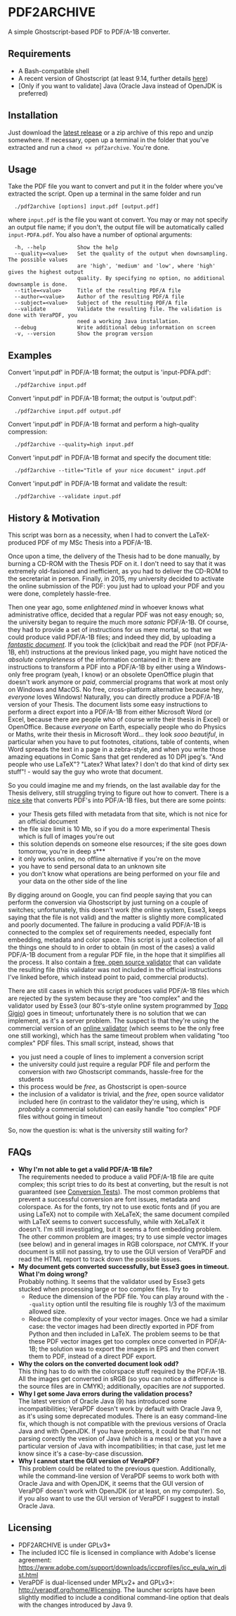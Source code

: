 # PDF2ARCHIVE
A simple Ghostscript-based PDF to PDF/A-1B converter.

## Requirements
+ A Bash-compatible shell
+ A recent version of Ghostscript (at least 9.14, further details [here](https://github.com/matteosecli/pdf2archive/wiki/Conversion-Tests))
+ [Only if you want to validate] Java (Oracle Java instead of OpenJDK is preferred)

## Installation
Just download the [latest release](https://github.com/matteosecli/pdf2archive/releases/latest) or a zip archive of this repo and unzip somewhere. If necessary, open up a terminal in the folder that you've extracted and run a `chmod +x pdf2archive`. You're done.

## Usage
Take the PDF file you want to convert and put it in the folder where you've extracted the script. Open up a terminal in the same folder and run
```
  ./pdf2archive [options] input.pdf [output.pdf]
```
where `input.pdf` is the file you want ot convert. You may or may not specify an output file name; if you don't, the output file will be automatically called `input-PDFA.pdf`. You also have a number of optional arguments:
```
  -h, --help          Show the help
  --quality=<value>   Set the quality of the output when downsampling. The possible values
                      are 'high', 'medium' and 'low', where 'high' gives the highest output
                      quality. By specifying no option, no additional downsample is done.
  --title=<value>     Title of the resulting PDF/A file
  --author=<value>    Author of the resulting PDF/A file
  --subject=<value>   Subject of the resulting PDF/A file
  --validate          Validate the resulting file. The validation is done with VeraPDF, you
                      need a working Java installation.
  --debug             Write additional debug information on screen
  -v, --version       Show the program version
```

## Examples
Convert 'input.pdf' in PDF/A-1B format; the output is 'input-PDFA.pdf':
```
  ./pdf2archive input.pdf
```

Convert 'input.pdf' in PDF/A-1B format; the output is 'output.pdf':
```
  ./pdf2archive input.pdf output.pdf
```

Convert 'input.pdf' in PDF/A-1B format and perform a high-quality compression:
```
  ./pdf2archive --quality=high input.pdf
```

Convert 'input.pdf' in PDF/A-1B format and specify the document title:
```
  ./pdf2archive --title="Title of your nice document" input.pdf
```

Convert 'input.pdf' in PDF/A-1B format and validate the result:
```
  ./pdf2archive --validate input.pdf
```

## History & Motivation
This script was born as a necessity, when I had to convert the LaTeX-produced PDF of my MSc Thesis into a PDF/A-1B.

Once upon a time, the delivery of the Thesis had to be done manually, by burning a CD-ROM with the Thesis PDF on it. I don't need to say that it was extremely old-fasioned and inefficient, as you had to deliver the CD-ROM to the secretariat in person. Finally, in 2015, my university decided to activate the online submission of the PDF: you just had to upload your PDF and you were done, completely hassle-free.

Then one year ago, some _enlightened mind_ in whoever knows what administrative office, decided that a regular PDF was not easy enough; so, the university began to require the much more _satanic_ PDF/A-1B. Of course, they had to provide a set of instructions for us mere mortal, so that we could produce valid PDF/A-1B files; and indeed they did, by uploading a [_fantastic document_](http://www.biblioteca.unitn.it/282/tesi-di-laurea). If you took the (click)bait and read the PDF (not PDF/A-1B, eh!) instructions at the previous linked page, you might have noticed the _absolute completeness_ of the information contained in it: there are instructions to transform a PDF into a PDF/A-1B by either using a Windows-only free program (yeah, I know) or an obsolete OpenOffice plugin that doesn't work anymore or _paid_, commercial programs that work at most only on Windows and MacOS. No free, cross-platform alternative because hey, _everyone_ loves Windows! Naturally, you can directly produce a PDF/A-1B version of your Thesis. The document lists some easy instructions to perform a direct export into a PDF/A-1B from either Microsoft Word (or Excel, because there are people who of course write their thesis in Excel) or OpenOffice. Because _everyone_ on Earth, especially people who do Physics or Maths, write their thesis in Microsoft Word... they look _sooo beautiful_, in particular when you have to put footnotes, citations, table of contents, when Word spreads the text in a page in a zebra-style, and when you write those amazing equations in Comic Sans that get rendered as 10 DPI jpeg's. "And people who use LaTeX"? "Latex? What latex? I don't do that kind of dirty sex stuff"! - would say the guy who wrote that document. 

So you could imagine me and my friends, on the last available day for the Thesis delivery, still struggling trying to figure out how to convert. There is a [nice site](https://docupub.com/pdfconvert/) that converts PDF's into PDF/A-1B files, but there are some points:
+ your Thesis gets filled with metadata from that site, which is not nice for an official document
+ the file size limit is 10 Mb, so if you do a more experimental Thesis which is full of images you're out
+ this solution depends on someone else resources; if the site goes down tomorrow, you're in deep s***
+ it only works online, no offline alternative if you're on the move
+ you have to send personal data to an unknown site
+ you don't know what operations are being performed on your file and your data on the other side of the line

By digging around on Google, you can find people saying that you can perform the conversion via Ghostscript by just turning on a couple of switches; unfortunately, this doesn't work (the online system, Esse3, keeps saying that the file is not valid) and the matter is slightly more complicated and poorly documented. The failure in producing a valid PDF/A-1B is connected to the complex set of requirements needed, especially font embedding, metadata and color space. This script is just a collection of all the things one should to in order to obtain (in most of the cases) a valid PDF/A-1B document from a regular PDF file, in the hope that it simplifies all the process. It also contain a [free, open source validator](http://verapdf.org) that can validate the resulting file (this validator was not included in the official instructions I've linked before, which instead point to paid, commercial products).

There are still cases in which this script produces valid PDF/A-1B files which are rejected by the system because they are "too complex" and the validator used by Esse3 (our 80's-style online system programmed by [Topo Gigio](https://en.wikipedia.org/wiki/Topo_Gigio)) goes in timeout; unfortunately there is no solution that we can implement, as it's a server problem. The suspect is that they're using the commercial version of an [online validator](https://www.pdf-online.com/osa/validate.aspx) (which seems to be the only free one still working), which has the same timeout problem when validating "too complex" PDF files. This small script, instead, shows that
+ you just need a couple of lines to implement a conversion script
+ the university could just require a regular PDF file and perform the conversion with _two_ Ghostscript commands, hassle-free for the students
+ this process would be _free_, as Ghostscript is open-source
+ the inclusion of a validator is trivial, and the _free_, open source validator included here (in contrast to the validator they're using, which is _probably_ a commercial solution) can easily handle "too complex" PDF files without going in timeout

So, now the question is: what is the university still waiting for?

## FAQs
+ __Why I'm not able to get a valid PDF/A-1B file?__ <br />
The requirements needed to produce a valid PDF/A-1B file are quite complex; this script tries to do its best at converting, but the result is not guaranteed (see [Conversion Tests](https://github.com/matteosecli/pdf2archive/wiki/Conversion-Tests)). The most common problems that prevent a successful conversion are font issues, metadata and colorspace. As for the fonts, try not to use exotic fonts and (if you are using LaTeX) not to compile with XeLaTeX; the same document compiled with LaTeX seems to convert successfully, while with XeLaTeX it doesn't. I'm still investigating, but it seems a font embedding problem. The other common problem are images; try to use simple vector images (see below) and in general images in RGB colorspace, _not_ CMYK. If your document is still not passing, try to use the GUI version of VeraPDF and read the HTML report to track down the possible issues.
+ __My document gets converted successfully, but Esse3 goes in timeout. What I'm doing wrong?__ <br />
Probably nothing. It seems that the validator used by Esse3 gets stucked when processing large or too complex files. Try to
    + Reduce the dimension of the PDF file. You can play around with the `--quality` option until the resulting file is roughly 1/3 of the maximum allowed size.
    + Reduce the complexity of your vector images. Once we had a similar case: the vector images had been directly exported in PDF from Python and then included in LaTeX. The problem seems to be that these PDF vector images get too complex once converted in PDF/A-1B; the solution was to export the images in EPS and then convert them to PDF, instead of a direct PDF export.
+ __Why the colors on the converted document look odd?__ <br />
This thing has to do with the colorspace stuff required by the PDF/A-1B. All the images get converted in sRGB (so you can notice a difference is the source files are in CMYK); additionally, opacities are _not_ supported.
+ __Why I get some Java errors during the validation process?__ <br />
The latest version of Oracle Java (9) has introduced some incompatibilities; VeraPDF doesn't work by default with Oracle Java 9, as it's using some deprecated modules. There is an easy command-line fix, which though is not compatible with the previous versions of Oracla Java and with OpenJDK. If you have problems, it could be that I'm not parsing corectly the vesion of Java (which is a mess) or that you have a particular version of Java with incompatibilities; in that case, just let me know since it's a case-by-case discussion.
+ __Why I cannot start the GUI version of VeraPDF?__ <br />
This problem could be related to the previous question. Additionally, while the command-line version of VeraPDF seems to work both with Oracle Java and with OpenJDK, it seems that the GUI version of VeraPDF doesn't work with OpenJDK (or at least, on my computer). So, if you also want to use the GUI version of VeraPDF I suggest to install Oracle Java.


## Licensing
+ PDF2ARCHIVE is under GPLv3+
+ The included ICC file is licensed in compliance with Adobe's license agreement: https://www.adobe.com/support/downloads/iccprofiles/icc_eula_win_dist.html
+ VeraPDF is dual-licensed under MPLv2+ and GPLv3+: http://verapdf.org/home/#licensing. The launcher scripts have been slightly modified to include a conditional command-line option that deals with the changes introduced by Java 9.
